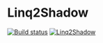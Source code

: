 # Linq2Shadow
[![Build status](https://ci.appveyor.com/api/projects/status/3vs9j6ijt9w0m1ep/branch/master?svg=true)](https://ci.appveyor.com/project/DDzia/linq2shadow/branch/master)
[![Linq2Shadow](https://img.shields.io/nuget/v/Linq2Shadow.svg)](https://www.nuget.org/packages/Linq2Shadow/)
